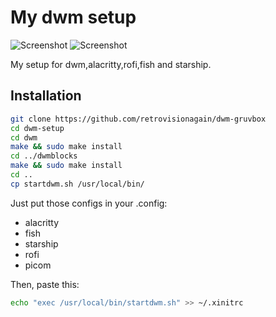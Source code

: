 # My dwm setup

![Screenshot](https://github.com/retrovisionagain/dwm-setup/blob/main/screenshots/artix-dwm.png)
![Screenshot](https://github.com/retrovisionagain/dwm-setup/blob/main/screenshots/artix-dwm-cmatrix.png)

My setup for dwm,alacritty,rofi,fish and starship.

## Installation
```bash
git clone https://github.com/retrovisionagain/dwm-gruvbox
cd dwm-setup
cd dwm
make && sudo make install
cd ../dwmblocks
make && sudo make install
cd ..
cp startdwm.sh /usr/local/bin/
```

Just put those configs in your .config:
- alacritty
- fish
- starship
- rofi
- picom

Then, paste this:
```bash
echo "exec /usr/local/bin/startdwm.sh" >> ~/.xinitrc
```
